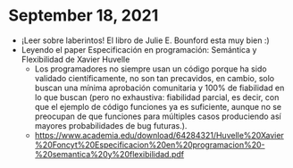 # September 18, 2021

- ¡Leer sobre laberintos! El libro de Julie E. Bounford esta muy bien :)
- Leyendo el paper Especificación en programación: Semántica y Flexibilidad de Xavier Huvelle
	- Los programadores no siempre usan un código porque ha sido validado científicamente, no son tan precavidos, en cambio, solo buscan una mínima aprobación comunitaria y 100% de fiabilidad en lo que buscan (pero no exhaustiva: fiabilidad parcial, es decir, con que el ejemplo de código funciones ya es suficiente, aunque no se preocupan de que funciones para múltiples casos produciendo así mayores probabilidades de bug futuras.).
	- https://www.academia.edu/download/64284321/Huvelle%20Xavier%20Foncyt%20Especificacion%20en%20programacion%20-%20semantica%20y%20flexibilidad.pdf
